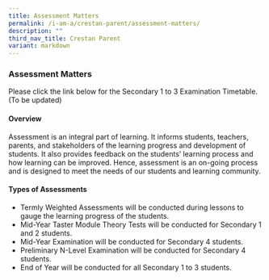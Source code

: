 ```yaml
---
title: Assessment Matters
permalink: /i-am-a/crestan-parent/assessment-matters/
description: ""
third_nav_title: Crestan Parent
variant: markdown
---
```

### Assessment Matters

Please click the link below for the Secondary 1 to 3 Examination Timetable.  
(To be updated)

#### Overview

Assessment is an integral part of learning. It informs students, teachers, parents, and stakeholders of the learning progress and development of students. It also provides feedback on the students’ learning process and how learning can be improved. Hence, assessment is an on-going process and is designed to meet the needs of our students and learning community.  
  

#### Types of Assessments

*   Termly Weighted Assessments will be conducted during lessons to gauge the learning progress of the students.
*   Mid-Year Taster Module Theory Tests will be conducted for Secondary 1 and 2 students.
*   Mid-Year Examination will be conducted for Secondary 4 students.
*   Preliminary N-Level Examination will be conducted for Secondary 4 students.
*   End of Year will be conducted for all Secondary 1 to 3 students.